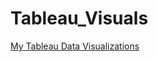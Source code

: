# Tableau_Visuals
[My Tableau Data Visualizations](https://public.tableau.com/app/profile/alao.david)
